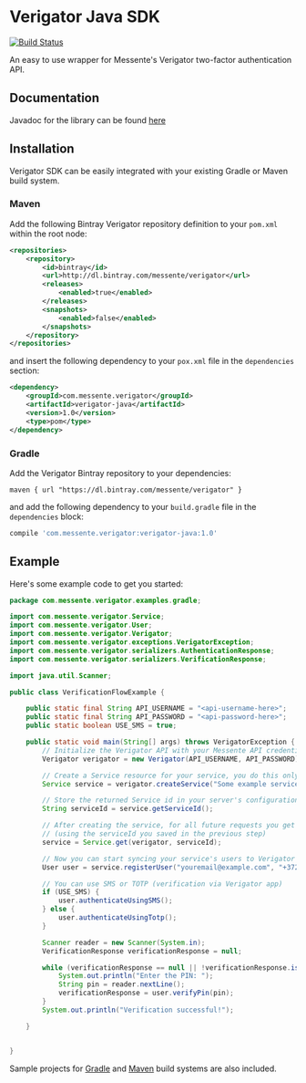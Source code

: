 # Verigator Java SDK
[![Build Status](https://travis-ci.org/messente/verigator-java.svg?branch=master)](https://travis-ci.org/messente/verigator-java)

An easy to use wrapper for Messente's Verigator two-factor authentication API.

## Documentation

Javadoc for the library  can be found [here](https://messente.com/documentation/verification-api)

## Installation

Verigator SDK can be easily integrated with your existing Gradle or Maven build system.

### Maven
Add the following Bintray Verigator repository definition to your `pom.xml` within the root node:
```xml
<repositories>
    <repository>
        <id>bintray</id>
        <url>http://dl.bintray.com/messente/verigator</url>
        <releases>
            <enabled>true</enabled>
        </releases>
        <snapshots>
            <enabled>false</enabled>
        </snapshots>
    </repository>
</repositories>
```

and insert the following dependency to your `pox.xml` file in the `dependencies` section:

```xml
<dependency>
    <groupId>com.messente.verigator</groupId>
    <artifactId>verigator-java</artifactId>
    <version>1.0</version>
    <type>pom</type>
</dependency>
```

### Gradle


Add the Verigator Bintray repository to your dependencies:
```
maven { url "https://dl.bintray.com/messente/verigator" }
```

and add the following dependency to your `build.gradle` file in the `dependencies` block:
```gradle
compile 'com.messente.verigator:verigator-java:1.0'
```



## Example

Here's some example code to get you started:

```java
package com.messente.verigator.examples.gradle;

import com.messente.verigator.Service;
import com.messente.verigator.User;
import com.messente.verigator.Verigator;
import com.messente.verigator.exceptions.VerigatorException;
import com.messente.verigator.serializers.AuthenticationResponse;
import com.messente.verigator.serializers.VerificationResponse;

import java.util.Scanner;

public class VerificationFlowExample {

    public static final String API_USERNAME = "<api-username-here>";
    public static final String API_PASSWORD = "<api-password-here>";
    public static boolean USE_SMS = true;

    public static void main(String[] args) throws VerigatorException {
        // Initialize the Verigator API with your Messente API credentials
        Verigator verigator = new Verigator(API_USERNAME, API_PASSWORD);

        // Create a Service resource for your service, you do this only once!
        Service service = verigator.createService("Some example service", "www.example.com");

        // Store the returned Service id in your server's configuration files
        String serviceId = service.getServiceId();

        // After creating the service, for all future requests you get Service instance like this:
        // (using the serviceId you saved in the previous step)
        service = Service.get(verigator, serviceId);

        // Now you can start syncing your service's users to Verigator
        User user = service.registerUser("youremail@example.com", "+3725555555");

        // You can use SMS or TOTP (verification via Verigator app)
        if (USE_SMS) {
            user.authenticateUsingSMS();
        } else {
            user.authenticateUsingTotp();
        }

        Scanner reader = new Scanner(System.in);
        VerificationResponse verificationResponse = null;

        while (verificationResponse == null || !verificationResponse.isVerified()){
            System.out.println("Enter the PIN: ");
            String pin = reader.nextLine();
            verificationResponse = user.verifyPin(pin);
        }
        System.out.println("Verification successful!");

    }


}
```

Sample projects for [Gradle](https://github.com/messente/verigator-java/tree/master/examples/gradle) and [Maven](https://github.com/messente/verigator-java/tree/master/examples/maven) build systems are also included.
